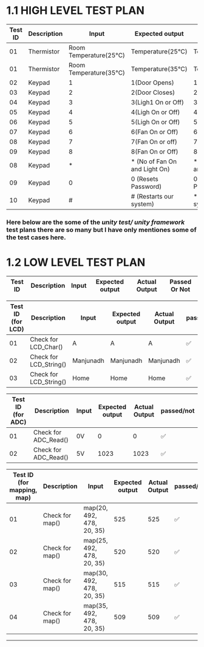 # 1.1 HIGH LEVEL TEST PLAN

| Test ID | Description | Input | Expected output | Actual Output | Passed Or Not |
| --- | --- | --- | --- | --- | --- |
| 01 | Thermistor | Room Temperature(25°C) | Temperature(25°C) | Temperature(25°C) | ✅ |
| 01 | Thermistor | Room Temperature(35°C) | Temperature(35°C) | Temperature(35°C) | ✅ |
| 02 | Keypad | 1 | 1(Door Opens) | 1(Door Opens) | ✅ |
| 03 | Keypad | 2 | 2(Door Closes) | 2(Door Closes) | ✅ |
| 04 | Keypad | 3 | 3(Ligh1 On or Off) | 3(Ligh On or off) | ✅ |
| 05 | Keypad | 4 | 4(Ligh On or Off) | 4(Ligh On or off) | ✅ |
| 06 | Keypad | 5 | 5(Ligh On or Off) | 5(Ligh On or off) | ✅ |
| 07 | Keypad | 6 | 6(Fan On or Off) | 6(Fan On or off) | ✅ |
| 08 | Keypad | 7 | 7(Fan On or off) | 7(Fan On or off) | ✅ |
| 09 | Keypad | 8 | 8(Fan On or Off) | 8(Fan On or off) | ✅ |
| 08 | Keypad | * | * (No of Fan On and Light On) | * (No of Fan On and Light On) | ✅ |
| 09 | Keypad | 0 | 0 (Resets Password) | 0 (Resets Password) | ✅ |
| 10 | Keypad | # | # (Restarts our system) | * (Restarted our system) | ✅ |

### Here below are the some of the *unity test/ unity framework* test plans there are so many but I have only mentiones some of the test cases here.

# 1.2 LOW LEVEL TEST PLAN

| Test ID | Description | Input | Expected output | Actual Output | Passed Or Not |
| --- | --- | --- | --- | --- | --- |

| Test ID (for LCD)| Description | Input | Expected output | Actual Output | passed/not |
| --- | --- | --- | --- | --- | --- |
| 01 | Check for LCD_Char() | A  | A |  A | ✅ |
| 02 | Check for LCD_String() | Manjunadh | Manjunadh | Manjunadh | ✅ |
| 03 | Check for LCD_String() | Home | Home | Home | ✅ |


| Test ID (for ADC)| Description | Input | Expected output | Actual Output | passed/not |
| --- | --- | --- | --- | --- | --- |
| 01 | Check for ADC_Read() | 0V | 0 | 0 | ✅ |
| 02 | Check for ADC_Read() | 5V | 1023 |  1023 | ✅ |

| Test ID (for mapping, map)| Description | Input | Expected output | Actual Output | passed/not |
| --- | --- | --- | --- | --- | --- |
| 01 | Check for map() | map(20, 492, 478, 20, 35) | 525 |  525 | ✅ |
| 02 | Check for map() | map(25, 492, 478, 20, 35) | 520 |  520 | ✅ |
| 03 | Check for map() | map(30, 492, 478, 20, 35) | 515 |  515 | ✅ |
| 04 | Check for map() | map(35, 492, 478, 20, 35) | 509 |  509 | ✅ |
---
